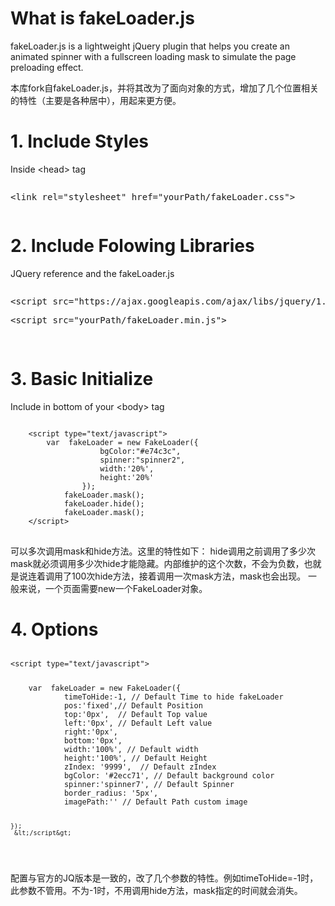 <h1>What is fakeLoader.js</h1>
<p>
fakeLoader.js is a lightweight jQuery plugin that helps you create an animated spinner with a fullscreen loading mask to simulate the page preloading effect.
</p>
<p>
本库fork自fakeLoader.js，并将其改为了面向对象的方式，增加了几个位置相关的特性（主要是各种居中），用起来更方便。
</p>
<h1>1. Include Styles</h1>
<p>Inside &lt;head&gt; tag </p>
<pre><p>&lt;link rel="stylesheet" href="yourPath/fakeLoader.css"&gt;</p></pre>
<h1>2. Include Folowing Libraries</h1>
<p>JQuery reference and the fakeLoader.js</p>
<pre>
<p>&lt;script src="https://ajax.googleapis.com/ajax/libs/jquery/1.11.0/jquery.min.js"&gt;</p><p>&lt;script src="yourPath/fakeLoader.min.js"&gt;</p>
</pre>

<h1>3. Basic Initialize</h1>
<p>Include in bottom of your  &lt;body&gt; tag</p>
<pre>
<code>
    &lt;script type="text/javascript"&gt;
        var  fakeLoader = new FakeLoader({
                    bgColor:"#e74c3c",
                    spinner:"spinner2",
					width:'20%',
					height:'20%'
                });
			fakeLoader.mask();	
			fakeLoader.hide();
			fakeLoader.mask();
    &lt;/script&gt;
</code>
</pre>
<p>可以多次调用mask和hide方法。这里的特性如下：
hide调用之前调用了多少次mask就必须调用多少次hide才能隐藏。内部维护的这个次数，不会为负数，也就是说连着调用了100次hide方法，接着调用一次mask方法，mask也会出现。
一般来说，一个页面需要new一个FakeLoader对象。<p>
<h1>4. Options</h1>
<pre>
<code><p>&lt;script type="text/javascript"&gt;</p>
    var  fakeLoader = new FakeLoader({
            timeToHide:-1, // Default Time to hide fakeLoader
            pos:'fixed',// Default Position
            top:'0px',  // Default Top value
            left:'0px', // Default Left value
			right:'0px',
			bottom:'0px',
            width:'100%', // Default width 
            height:'100%', // Default Height
            zIndex: '9999',  // Default zIndex 
            bgColor: '#2ecc71', // Default background color
            spinner:'spinner7', // Default Spinner
			border_radius: '5px',
            imagePath:'' // Default Path custom image
            
    });
     &lt;/script&gt;
</code>
</pre>
<p>配置与官方的JQ版本是一致的，改了几个参数的特性。例如timeToHide=-1时，此参数不管用。不为-1时，不用调用hide方法，mask指定的时间就会消失。</p>

